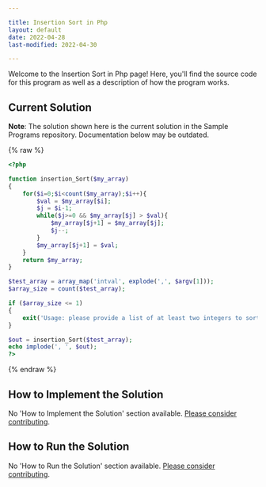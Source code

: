 ```yaml
---

title: Insertion Sort in Php
layout: default
date: 2022-04-28
last-modified: 2022-04-30

---
```


Welcome to the Insertion Sort in Php page! Here, you'll find the source code for this program as well as a description of how the program works.

## Current Solution

**Note**: The solution shown here is the current solution in the Sample Programs repository. Documentation below may be outdated.

{% raw %}

```Php
<?php

function insertion_Sort($my_array)
{
	for($i=0;$i<count($my_array);$i++){
		$val = $my_array[$i];
		$j = $i-1;
		while($j>=0 && $my_array[$j] > $val){
			$my_array[$j+1] = $my_array[$j];
			$j--;
		}
		$my_array[$j+1] = $val;
	}
    return $my_array;
}

$test_array = array_map('intval', explode(',', $argv[1]));
$array_size = count($test_array);

if ($array_size <= 1)
{
    exit('Usage: please provide a list of at least two integers to sort in the format "1, 2, 3, 4, 5"');
}

$out = insertion_Sort($test_array);
echo implode(', ', $out);
?>
```

{% endraw %}

## How to Implement the Solution

No 'How to Implement the Solution' section available. [Please consider contributing](https://github.com/TheRenegadeCoder/sample-programs-website).

## How to Run the Solution

No 'How to Run the Solution' section available. [Please consider contributing](https://github.com/TheRenegadeCoder/sample-programs-website).